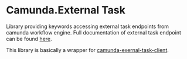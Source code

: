 # Camunda.External Task

Library providing keywords accessing external task endpoints from camunda workflow engine. Full documentation
of external task endpoint can be found [here](https://docs.camunda.org/manual/7.5/reference/rest/external-task/).

This library is basically a wrapper for [camunda-exernal-task-client](https://github.com/trustfactors/camunda-external-task-client-python3/tree/master/camunda/external_task).